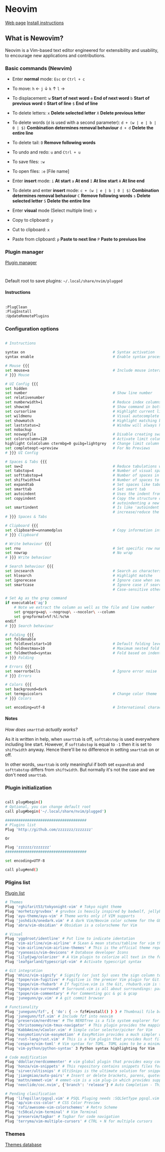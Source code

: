 # Neovim

[Web page](https://neovim.io/)
[Install instructions](https://github.com/neovim/neovim/wiki/Installing-Neovim)


## What is Newovim?

Neovim is a Vim-based text editor engineered for extensibility and usability, to encourage new applications and contributions.


### Basic commands (Newvim)

* Enter **normal** mode: `Esc` or `Ctrl + c`
* To move: `h` &#8592; `j` &#8595; `k` &#8593; `l` &#8594;
* To displacement: `w` **Start of next word** `e` **End of next word** `b` **Start of previous word** `0` **Start of line** `$` **End of line**
* To delete letters: `x` **Delete selected letter** `X` **Delete previous letter**
* To delete words (`d` is used with a second parameter): `d + (w | e | b | 0 | $)` **Combination determines removal behaviour**  `d + d` **Delete the entire line**
* To delete tail: `D` **Remove following words**

* To undo and redo: `u` and `Ctrl + u`
* To save files: `:w`
* To open files: `:e` [File name]

* Enter **insert** mode: `i` **At start** `a` **At end** `I` **At line start** `A` **At line end**
* To delete and enter **insert** mode: `c + (w | e | b | 0 | $)` **Combination determines removal behaviour** `C` **Remove following words** `s` **Delete selected letter** `S` **Delete the entire line**

* Enter **visual** mode (Select multiple line): `v`
* Copy to clipboard: `y`
* Cut to clipboard: `x`
* Paste from clipboard: `p` **Paste to next line** `P` **Paste to previuos line**


### Plugin manager

[Plugin manager](https://github.com/junegunn/vim-plug)


``` bash # Unix, Linux



```

Default root to save plugins: `~/.local/share/nvim/plugged`

#### Instructions

``` bash

:PlugClean
:PlugInstall
:UpdateRemotePlugins

```

### Configuration options

```bash

# Instructions

syntax on                                        # Syntax activation
syntax enable                                    # Enable syntax processing

# Mouse {{{
set mouse=a                                      # Include mouse interaction
# }}} Mouse

# UI Config {{{
set hidden
set number                                       # Show line number
set relativenumber
set numberwidth=1                                # Reduce index columns width
set showcmd                                      # Show command in bottom bar
set cursorline                                   # Highlight current line
set wildmenu                                     # Visual autocomplete for command menu
set showmatch                                    # Highlight matching brace
set laststatus=2                                 # Window will always have a status line
set nobackup
set noswapfile                                   # Disable creating swap files entirely 
set colorcolumn=120                              # Activate limit column
highlight ColoColumn ctermbg=0 guibg=lightgrey   # Change limit column color
set completeopt-=preview                         # For No Previews
# }}} UI Config

# Spaces & Tabs {{{
set sw=2                                         # Reduce tabulations width
set tabstop=4                                    # Number of visual spaces per TAB
set softtabstop=4                                # Number of spaces in tab when editing
set shiftwidth=4                                 # Number of spaces to use for autoindent
set expandtab                                    # Set spaces like tabulations (Tabs are space)
set smarttab                                     # Set smart tab
set autoindent                                   # Uses the indent from the previous line
set copyindent                                   # Copy the structure of the existing lines indent when 
                                                 # autoindenting a new line.
set smartindent                                  # Is like 'autoindent' but also recognizes some syntax to
                                                 # increase/reduce the indent where appropriate.
# }}} Spaces & Tabs

# Clipboard {{{
set clipboard+=unnamedplus                       # Copy information into clipboard
# }}} Clipboard

# Write behaviour {{{
set rnu                                          # Set specific row number
set nowrap                                       # No wrap
# }}} Write behaviour

# Search behaviour {{{
set incsearch                                    # Search as characters are entered (Include search)
set hlsearch                                     # Highlight matche
set ignorecase                                   # Ignore case when searching
set smartcase                                    # Ignore case if search pattern is lower case
                                                 # Case-sensitive otherwise

# Set Ag as the grep command
if executable('ag')
    # Note we extract the column as well as the file and line number
    set grepprg=ag\ --nogroup\ --nocolor\ --column
    set grepformat=%f:%l:%c%m
endif
# }}} Search behaviour

# Folding {{{
set foldenable
set foldlevelstart=10                            # Default folding level when buffer is opened
set foldnestmax=10                               # Maximum nested fold
set foldmethod=syntax                            # Fold based on indentation
# }}} Folding

# Errors {{{
set noerrorbells                                 # Ignore error noise
# }}} Errors

# Colors {{{
set background=dark
set termguicolors                                # Change color theme
# }}} Colors

set encoding=utf-8                               # International characters

```

#### Notes

*How does `smarttab` actually works?*

As it is written in help, when `smarttab` is off, `softtabstop` is used everywhere including line start. However, if `softtabstop` is equal to `-1` then it is set to `shiftwidth` anyway. Hence there'll be no difference in setting `smarttab` on or off.

In other words, `smarttab` is only meaningful if both set `expandtab` and `softtabstop` differs from `shiftwidth`. But normally it's not the case and we don't need `smarttab`.

### Plugin initialization

```bash

call plug#begin()
# Optional, you can change default root
call plug#begin('~/.local/share/nvim/plugged')

#####################################
# Plugins list
Plug 'http://github.com/zzzzzzz/zzzzzzz'

Or

Plug 'zzzzzz/zzzzzzz'
#####################################

set encoding=UTF-8

call plug#end()

```

### Pligins list

[Plugin list](https://vimawesome.com/)

```bash
# Themes
Plug 'rghifarit53/tokyonight-vim' # Tokyo night theme
Plug 'morhetz/gruvbox' # gruvbox is heavily inspired by badwolf, jellybeans and solarized.
Plug 'ayu-theme/ayu-vim' # Theme works only if VIM supports
Plug 'joshdick/onedark.vim' # A dark Vim/Neovim color scheme for the GUI and 16/256/true-color terminals
Plug 'abra/vim-obsidian' # Obsidian is a colorscheme for Vim

# Visual
Plug 'yggdroot/identline' # Put line to indicate identation
Plug 'vim-airline/vim-airline' # SLean & mean status/tabline for vim that's light as air. Status bar
Plug 'vim-airline/vim-airline-themes' # This is the official theme repository for vim-airline
Plug 'ryanoasis/vim-devicons' # Database developer Icons
Plug 'lilydjwg/colorizer' # A Vim plugin to colorize all text in the form #rgb, #rgba, #rrggbb, #rrgbbaa, rgb(...), rgba(...)
Plug 'leafgarland/typescript-vim' # Activate typescript syntax

# Git integration
Plug 'mhinz/vim-signify' # Signify (or just Sy) uses the sign column to indicate added, modified and removed lines in a file
Plug 'tpope/vim-fugitive' # Fugitive is the premier Vim plugin for Git.
Plug 'tpope/vim-rhubarb' # If fugitive.vim is the Git, rhubarb.vim is the Hub.
Plug 'tpope/vim-surround' # Surround.vim is all about surroundings: parentheses, brackets, quotes, XML tags, and more.
Plug 'tpope/vim-commentary' # For Commenting gcc & gc & gcap
Plug 'junegunn/gv.vim' # A git commit browser

# Functionality
Plug 'junegunn/fzf', { 'do': { -> fzf#install() } } # Thumbnail file browser. fzf is a general-purpose command-line fuzzy finder.
Plug 'junegunn/fzf.vim' # Include fzf into neovim
Plug 'preservim/nerdtree' # The NERDTree is a file system explorer for the Vim editor
Plug 'christoomey/vim-tmux-navigator' # This plugin provides the mappings which allow you to move between Vim panes and tmux splits seamlessly.
Plug 'KabbAmine/vCoolor.vim' # Simple color selector/picker for Vim
Plug 'easymotion/vim-easymotion' # EasyMotion provides a much simpler way to use some motions in vim. 
Plug 'rust-lang/rust.vim' # This is a Vim plugin that provides Rust file detection, syntax highlighting, formatting, Syntastic integration, and more.
Plug 'cespare/vim-toml' # Vim syntax for TOML. TOML aims to be a minimal configuration file format that's easy to read due to obvious semantics.
Plug 'vim-python/python-syntax' 3 Python syntax highlighting for Vim

# Code modification
Plug 'ddollar/nerdcommenter' # vim global plugin that provides easy code commenting
Plug 'honza/vim-snippets' # This repository contains snippets files for various programming languages.This repository contains snippets files for various programming languages.
Plug 'sirver/ultisnips' # UltiSnips is the ultimate solution for snippets in Vim. It has many features, speed being one of them.
Plug 'jiangmiao/auto-pairs' # Insert or delete brackets, parens, quotes in pair.
Plug 'mattn/emmet-vim' # emmet-vim is a vim plug-in which provides support for expanding abbreviations similar to emmet.
Plug 'neoclide/coc.nvim', {'branch': 'release'} # Auto Completion - This pluging needs node

# Pending clasification
Plug 'lifepillar/pgsql.vim' # PSQL Pluging needs :SQLSetType pgsql.vim
Plug 'ap/vim-css-color' # CSS Color Preview
Plug 'rafi/awesome-vim-colorschemes' # Retro Scheme
Plug 'tc50cal/vim-terminal' # Vim Terminal
Plug 'preservim/tagbar' # Tagbar for code navigation
Plug 'terryma/vim-multiple-cursors' # CTRL + N for multiple cursors

```

### Themes

[Themes database](https://vimcolorschemes.com/)
